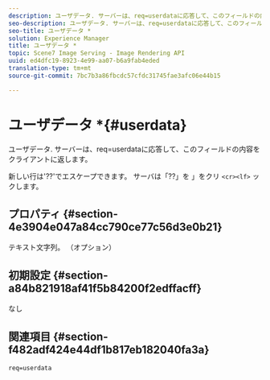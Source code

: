 ```yaml
---
description: ユーザデータ. サーバーは、req=userdataに応答して、このフィールドの内容をクライアントに返します。
seo-description: ユーザデータ. サーバーは、req=userdataに応答して、このフィールドの内容をクライアントに返します。
seo-title: ユーザデータ *
solution: Experience Manager
title: ユーザデータ *
topic: Scene7 Image Serving - Image Rendering API
uuid: ed4dfc19-8923-4e99-aa07-b6a9fab4eded
translation-type: tm+mt
source-git-commit: 7bc7b3a86fbcdc57cfdc31745fae3afc06e44b15

---
```



# ユーザデータ *{#userdata}

ユーザデータ. サーバーは、req=userdataに応答して、このフィールドの内容をクライアントに返します。

新しい行は&#39;??&#39;でエスケープできます。 サーバは「??」を 」をクリ `<cr><lf>` ックします。

## プロパティ {#section-4e3904e047a84cc790ce77c56d3e0b21}

テキスト文字列。 （オプション）

## 初期設定 {#section-a84b821918af41f5b84200f2edffacff}

なし

## 関連項目 {#section-f482adf424e44df1b817eb182040fa3a}

`req=userdata`
